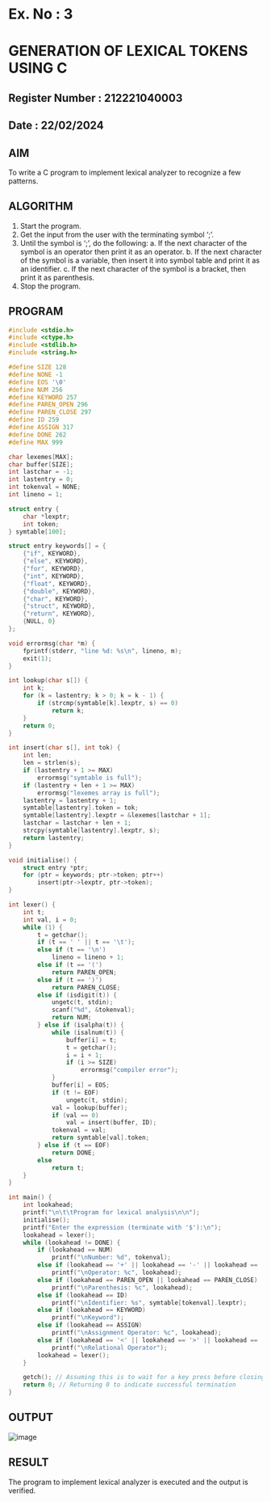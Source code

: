 # Ex. No : 3	
# GENERATION OF LEXICAL TOKENS USING C
## Register Number : 212221040003
## Date : 22/02/2024

## AIM   
To write a C program to implement lexical analyzer to recognize a few patterns.

## ALGORITHM
1)	Start the program.
2)	Get the input from the user with the terminating symbol ‘;’.
3)	Until the symbol is ‘;’, do the following:
         a.	If the next character of the symbol is an operator then print it as an operator.
         b.	If the next character of the symbol is a variable, then insert it into symbol table and print it as an identifier.
         c.	If the next character of the symbol is a bracket, then print it as parenthesis.
4)	Stop the program.


## PROGRAM
```c
#include <stdio.h> 
#include <ctype.h> 
#include <stdlib.h> 
#include <string.h>

#define SIZE 128
#define NONE -1 
#define EOS '\0' 
#define NUM 256
#define KEYWORD 257
#define PAREN_OPEN 296
#define PAREN_CLOSE 297
#define ID 259
#define ASSIGN 317
#define DONE 262
#define MAX 999

char lexemes[MAX];
char buffer[SIZE];
int lastchar = -1;
int lastentry = 0;
int tokenval = NONE;
int lineno = 1;

struct entry {
    char *lexptr;
    int token;
} symtable[100];

struct entry keywords[] = {
    {"if", KEYWORD},
    {"else", KEYWORD},
    {"for", KEYWORD},
    {"int", KEYWORD},
    {"float", KEYWORD},
    {"double", KEYWORD},
    {"char", KEYWORD},
    {"struct", KEYWORD},
    {"return", KEYWORD},
    {NULL, 0}
};

void errormsg(char *m) {
    fprintf(stderr, "line %d: %s\n", lineno, m);
    exit(1);
}

int lookup(char s[]) {
    int k;
    for (k = lastentry; k > 0; k = k - 1) {
        if (strcmp(symtable[k].lexptr, s) == 0)
            return k;
    }
    return 0;
}

int insert(char s[], int tok) {
    int len;
    len = strlen(s);
    if (lastentry + 1 >= MAX)
        errormsg("symtable is full");
    if (lastentry + len + 1 >= MAX)
        errormsg("lexemes array is full");
    lastentry = lastentry + 1;
    symtable[lastentry].token = tok;
    symtable[lastentry].lexptr = &lexemes[lastchar + 1];
    lastchar = lastchar + len + 1;
    strcpy(symtable[lastentry].lexptr, s);
    return lastentry;
}

void initialise() {
    struct entry *ptr;
    for (ptr = keywords; ptr->token; ptr++)
        insert(ptr->lexptr, ptr->token);
}

int lexer() {
    int t;
    int val, i = 0;
    while (1) {
        t = getchar();
        if (t == ' ' || t == '\t');
        else if (t == '\n')
            lineno = lineno + 1;
        else if (t == '(')
            return PAREN_OPEN;
        else if (t == ')')
            return PAREN_CLOSE;
        else if (isdigit(t)) {
            ungetc(t, stdin);
            scanf("%d", &tokenval);
            return NUM;
        } else if (isalpha(t)) {
            while (isalnum(t)) {
                buffer[i] = t;
                t = getchar();
                i = i + 1;
                if (i >= SIZE)
                    errormsg("compiler error");
            }
            buffer[i] = EOS;
            if (t != EOF)
                ungetc(t, stdin);
            val = lookup(buffer);
            if (val == 0)
                val = insert(buffer, ID);
            tokenval = val;
            return symtable[val].token;
        } else if (t == EOF)
            return DONE;
        else
            return t;
    }
}

int main() {
    int lookahead;
    printf("\n\t\tProgram for lexical analysis\n\n");
    initialise();
    printf("Enter the expression (terminate with '$'):\n");
    lookahead = lexer();
    while (lookahead != DONE) {
        if (lookahead == NUM)
            printf("\nNumber: %d", tokenval);
        else if (lookahead == '+' || lookahead == '-' || lookahead == '*' || lookahead == '/')
            printf("\nOperator: %c", lookahead);
        else if (lookahead == PAREN_OPEN || lookahead == PAREN_CLOSE)
            printf("\nParenthesis: %c", lookahead);
        else if (lookahead == ID)
            printf("\nIdentifier: %s", symtable[tokenval].lexptr);
        else if (lookahead == KEYWORD)
            printf("\nKeyword");
        else if (lookahead == ASSIGN)
            printf("\nAssignment Operator: %c", lookahead);
        else if (lookahead == '<' || lookahead == '>' || lookahead == '<=' || lookahead == '>=')
            printf("\nRelational Operator");
        lookahead = lexer();
    }

    getch(); // Assuming this is to wait for a key press before closing the program
    return 0; // Returning 0 to indicate successful termination
}


```

## OUTPUT 
![image](https://github.com/Anbuselvan04/19CS409-Compiler-Design-Lab/assets/119410896/e27bb111-adcd-43f7-9162-dc721e1efab5)

## RESULT
The program to implement lexical analyzer is executed and the output is verified.
